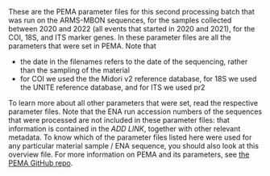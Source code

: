 These are the PEMA parameter files for this second processing batch that was run on the ARMS-MBON sequences, for the samples collected between 2020 and 2022 (all events that started in 2020 and 2021), for the COI, 18S, and ITS marker genes. 
In these parameter files are all the parameters that were set in PEMA. Note that 
* the date in the filenames refers to the date of the sequencing, rather than the sampling of the material
* for COI we used the the Midori v2 reference database, for 18S we used the UNITE reference database, and for ITS we used pr2

To learn more about all other parameters that were set, read the respective parameter files.
Note that the ENA run accession numbers of the sequences that were processed are not included in these parameter files: that information is contained in the
*ADD LINK*, together with other relevant metadata. To know which of the parameter files listed here were used for any particular material sample / ENA sequence, you should also look at this overview file. 
For more information on PEMA and its parameters, see [the PEMA GitHub repo](https://github.com/hariszaf/pema).
